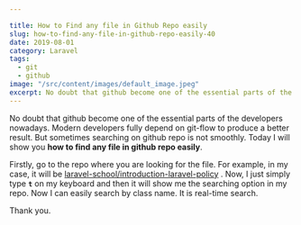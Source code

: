 ```yaml
---

title: How to Find any file in Github Repo easily
slug: how-to-find-any-file-in-github-repo-easily-40
date: 2019-08-01
category: Laravel
tags:
  - git
  - github
image: "/src/content/images/default_image.jpeg"
excerpt: No doubt that github become one of the essential parts of the developers nowadays.
---
```


No doubt that github become one of the essential parts of the developers nowadays. Modern developers fully depend on git-flow to produce a better result. But sometimes searching on github repo is not smoothly. Today I will show you __how to find any file in github repo easily__.

Firstly, go to the repo where you are looking for the file. For example, in my case, it will be [laravel-school/introduction-laravel-policy](https://github.com/laravel-school/introduction-laravel-policy) . Now, I just simply type __`t`__ on my keyboard and then it will show me the searching option in my repo. Now I can easily search by class name. It is real-time search.

Thank you.